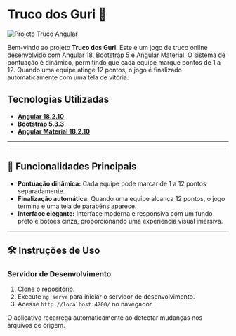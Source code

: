 # Truco dos Guri 🎴

![Projeto Truco Angular](https://github.com/user-attachments/assets/d7949f8c-98f0-4de3-b77c-6dd21a39aa1b)

Bem-vindo ao projeto **Truco dos Guri**! Este é um jogo de truco online desenvolvido com Angular 18, Bootstrap 5 e Angular Material. O sistema de pontuação é dinâmico, permitindo que cada equipe marque pontos de 1 a 12. Quando uma equipe atinge 12 pontos, o jogo é finalizado automaticamente com uma tela de vitória.

## Tecnologias Utilizadas
- **[Angular 18.2.10](https://angular.io/docs)**
- **[Bootstrap 5.3.3 ](https://getbootstrap.com/docs/5.3/)**
- **[Angular Material 18.2.10](https://material.angular.io/)**

---

<!--## 🌐 Acesse o Projeto Online
[**Link para o Deploy do Truco dos Guri**](https://link-do-deploy.com)
-->
---

## 📌 Funcionalidades Principais

- **Pontuação dinâmica:** Cada equipe pode marcar de 1 a 12 pontos separadamente.
- **Finalização automática:** Quando uma equipe alcança 12 pontos, o jogo termina e uma tela de parabéns aparece.
- **Interface elegante:** Interface moderna e responsiva com um fundo preto e botões cinza, proporcionando uma experiência visual imersiva.

---

## 🛠️ Instruções de Uso

### Servidor de Desenvolvimento
1. Clone o repositório.
2. Execute `ng serve` para iniciar o servidor de desenvolvimento.
3. Acesse `http://localhost:4200/` no navegador.

O aplicativo recarrega automaticamente ao detectar mudanças nos arquivos de origem.

<!--### Geração de Componentes
Para adicionar novos componentes, use:
```bash
ng generate component nome-do-componente
-->
